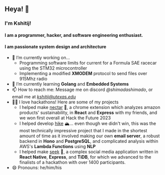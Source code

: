 ## Heya! 👋

### I'm Kshitij! 
#### I am a programmer, hacker, and software engineering enthusiast.
#### I am passionate system design and architecture

- 🔭 I’m currently working on...
    - Programming software limits for current for a Formula SAE racecar using the STM32 microcontroller
    - Implementing a modified **XMODEM** protocol to send files over 915Mhz radio
- 🌱 I’m currently learning **Golang** and **Embedded Systems**
- 📫 How to reach me: Message me on discord *@shimadashimado*, or email me at *kshitij@utexas.edu*
- 💪🏽 I love hackathons! Here are some of my projects
    - I helped make [nectar](https://devpost.com/software/nectar-zmuwce) 🍯, a chrome extension which analyzes amazon products' sustainability, in **React** and **Express** with my friends, and we won first overall at Hack the Future 2023
    - I helped develop [hike](https://devpost.com/software/hike) 🏔️... even though we didn't win, this was the most technically impressive project that I made in the shortest amount of time as it involved making our own **email server**, a robust backend in **Hono** and **PostgreSQL**, and complicated analysis within AWS's **Lambda Functions** using **NLP**
    - I helped make [seek](https://devpost.com/software/seek-ju5cw8) 👀, a complex social media application written in **React Native**, **Express**, and **TiDB**, for which we advanced to the finalists of a hackathon with over 1400 participants.
- 😄 Pronouns: he/him/his

